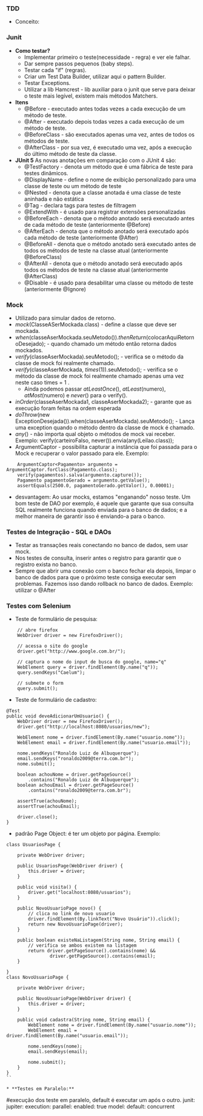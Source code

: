 ### TDD
* Conceito:

### Junit
* **Como testar?**
  * Implementar primeiro o teste(necessidade - regra) e ver ele falhar.
  * Dar sempre passos pequenos (baby steps).
  * Testar cada "if" (regras).
  * Criar um Test Data Builder, utilizar aqui o pattern Builder.
  * Testar Exceptions.
  * Utilizar a lib Hamcrest - lib auxiliar para o junit que serve para deixar o teste mais legível, existem mais métodos Matchers.
* **Itens**
  * @Before - executado antes todas vezes a cada execução de um método de teste.
  * @After - executado depois todas vezes a cada execução de um método de teste.
  * @BeforeClass - são executados apenas uma vez, antes de todos os métodos de teste.
  * @AfterClass - por sua vez, é executado uma vez, após a execução do último método de teste da classe.
* **JUnit 5** As novas anotações em comparação com o JUnit 4 são:
    * @TestFactory - denota um método que é uma fábrica de teste para testes dinâmicos.
    * @DisplayName - define o nome de exibição personalizado para uma classe de teste ou um método de teste
    * @Nested - denota que a classe anotada é uma classe de teste aninhada e não estática
    * @Tag - declara tags para testes de filtragem
    * @ExtendWith - é usado para registrar extensões personalizadas
    * @BeforeEach - denota que o método anotado será executado antes de cada método de teste (anteriormente @Before)
    * @AfterEach - denota que o método anotado será executado após cada método de teste (anteriormente @After)
    * @BeforeAll - denota que o método anotado será executado antes de todos os métodos de teste na classe atual (anteriormente @BeforeClass)
    * @AfterAll - denota que o método anotado será executado após todos os métodos de teste na classe atual (anteriormente @AfterClass)
    * @Disable - é usado para desabilitar uma classe ou método de teste (anteriormente @Ignore)
  
### Mock
* Utilizado para simular dados de retorno.
* *mock*(ClasseASerMockada.class) - define a classe que deve ser mockada.
* *when*(classeAserMockada.seuMetodo()).*thenReturn*(colocarAquiRetornoDesejado); - quando chamado um método então retorna dados mockados.
* *verify*(classeAserMockada).seuMetodo(); - verifica se o método da classe de mock foi realmente chamado.
* *verify*(classeAserMockada, *times*(1)).seuMetodo(); - verifica se o método da classe de mock foi realmente chamado apenas uma vez neste caso times = 1 .
  * Ainda podemos passar *atLeastOnce*(), *atLeast*(numero), *atMost*(numero) e *never*() para o verify().
* *inOrder*(classeAserMockada1, classeAserMockada2); - garante que as execução foram feitas na ordem esperada
* *doThrow*(new ExceptionDesejada()).when(classeAserMockada).seuMetodo(); - Lança uma exception quando o método dentro da classe de mock é chamado.
* *any*() - não importa qual objeto o métodos de mock vai receber. Exemplo: verify(carteiroFalso, never()).envia(any(Leilao.class));
* ArgumentCaptor - possibilita capturar a instância que foi passada para o Mock e recuperar o valor passado para ele. Exemplo:
```
    ArgumentCaptor<Pagamento> argumento = ArgumentCaptor.forClass(Pagamento.class);
    verify(pagamentos).salva(argumento.capture());
    Pagamento pagamentoGerado = argumento.getValue();
    assertEquals(2500.0, pagamentoGerado.getValor(), 0.00001);
```
* desvantagem: Ao usar mocks, estamos "enganando" nosso teste. Um bom teste de DAO por exemplo, é aquele que garante que sua consulta SQL realmente funciona quando enviada para o banco de dados; e a melhor maneira de garantir isso é enviando-a para o banco.

### Testes de Integração - SQL e DAOs
* Testar as transações reais conectando no banco de dados, sem usar mock.
* Nos testes de consulta, inserir antes o registro para garantir que o registro exista no banco.
* Sempre que abrir uma conexão com o banco fechar ela depois, limpar o banco de dados para que o próximo teste consiga executar sem problemas. Fazemos isso dando rollback no banco de dados. Exemplo: utilizar o @After
  
### Testes com Selenium
* Teste de formulário de pesquisa:
```
    // abre firefox
    WebDriver driver = new FirefoxDriver();

    // acessa o site do google
    driver.get("http://www.google.com.br/");

    // captura o nome do input de busca do google, name="q"
    WebElement query = driver.findElement(By.name("q"));
    query.sendKeys("Caelum");

    // submete o form
    query.submit();
```
* Teste de formulário de cadastro:
```
@Test
public void deveAdicionarUmUsuario() {
    WebDriver driver = new FirefoxDriver();
    driver.get("http://localhost:8080/usuarios/new");

    WebElement nome = driver.findElement(By.name("usuario.nome"));
    WebElement email = driver.findElement(By.name("usuario.email"));

    nome.sendKeys("Ronaldo Luiz de Albuquerque");
    email.sendKeys("ronaldo2009@terra.com.br");
    nome.submit();

    boolean achouNome = driver.getPageSource()
        .contains("Ronaldo Luiz de Albuquerque");
    boolean achouEmail = driver.getPageSource()
        .contains("ronaldo2009@terra.com.br");

    assertTrue(achouNome);
    assertTrue(achouEmail);

    driver.close();
}
```
* padrão Page Object: é ter um objeto por página. Exemplo:
```
class UsuariosPage {

    private WebDriver driver;

    public UsuariosPage(WebDriver driver) {
        this.driver = driver;
    }

    public void visita() {
        driver.get("localhost:8080/usuarios");
    }

    public NovoUsuarioPage novo() {
        // clica no link de novo usuario
        driver.findElement(By.linkText("Novo Usuário")).click();
        return new NovoUsuarioPage(driver);
    }

    public boolean existeNaListagem(String nome, String email) {
        // verifica se ambos existem na listagem
        return driver.getPageSource().contains(nome) && 
                driver.getPageSource().contains(email);
    }

}
class NovoUsuarioPage {

    private WebDriver driver;

    public NovoUsuarioPage(WebDriver driver) {
        this.driver = driver;
    }

    public void cadastra(String nome, String email) {
        WebElement nome = driver.findElement(By.name("usuario.nome"));
        WebElement email = driver.findElement(By.name("usuario.email"));

        nome.sendKeys(nome);
        email.sendKeys(email);

        nome.submit();
    }
}
``
  
* **Testes em Paralelo:**
```
#execução dos teste em paralelo, default é executar um após o outro.
junit:
  jupiter:
    execution:
      parallel:
        enabled: true
        model:
          default: concurrent
```